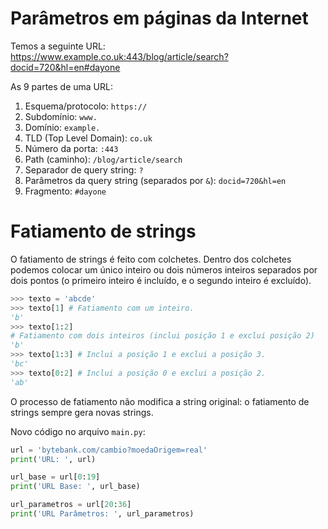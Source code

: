 # Parâmetros em páginas da Internet
Temos a seguinte URL:
https://www.example.co.uk:443/blog/article/search?docid=720&hl=en#dayone

As 9 partes de uma URL:
1. Esquema/protocolo: `https://`
2. Subdomínio: `www.`
3. Domínio: `example.`
4. TLD (Top Level Domain): `co.uk`
5. Número da porta: `:443`
6. Path (caminho): `/blog/article/search`
7. Separador de query string: `?`
8. Parâmetros da query string (separados por `&`): `docid=720&hl=en`
9. Fragmento: `#dayone`

# Fatiamento de strings
O fatiamento de strings é feito com colchetes. Dentro dos colchetes podemos colocar um único inteiro ou dois números inteiros separados por dois pontos (o primeiro inteiro é incluído, e o segundo inteiro é excluído).

```python
>>> texto = 'abcde'
>>> texto[1] # Fatiamento com um inteiro.
'b'
>>> texto[1:2] 
# Fatiamento com dois inteiros (inclui posição 1 e exclui posição 2)
'b'
>>> texto[1:3] # Inclui a posição 1 e exclui a posição 3. 
'bc'
>>> texto[0:2] # Inclui a posição 0 e exclui a posição 2. 
'ab'
```
O processo de fatiamento não modifica a string original: o fatiamento de strings sempre gera novas strings.

Novo código no arquivo `main.py`:
```python
url = 'bytebank.com/cambio?moedaOrigem=real'
print('URL: ', url)

url_base = url[0:19]
print('URL Base: ', url_base)

url_parametros = url[20:36]
print('URL Parâmetros: ', url_parametros)
```
